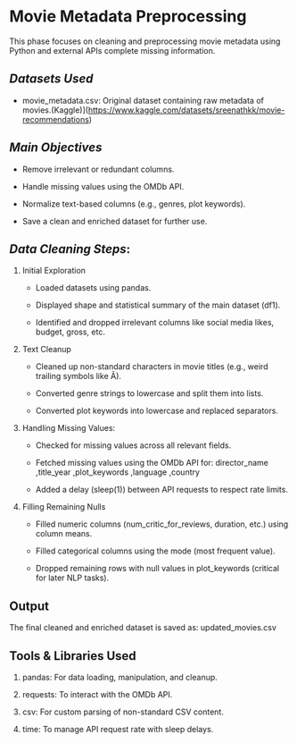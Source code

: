 # Movie Metadata Preprocessing


This phase focuses on cleaning and preprocessing movie metadata using Python and external APIs  complete missing information.

## *Datasets Used*
- movie_metadata.csv: Original dataset containing raw metadata of movies.(Kaggle)](https://www.kaggle.com/datasets/sreenathkk/movie-recommendations)  

## *Main Objectives*
- Remove irrelevant or redundant columns.

- Handle missing values using the OMDb API.

- Normalize text-based columns (e.g., genres, plot keywords).

- Save a clean and enriched dataset for further use.


##  *Data Cleaning Steps*:
1.  Initial Exploration
      - Loaded datasets using pandas.

      - Displayed shape and statistical summary of the main dataset (df1).

      - Identified and dropped irrelevant columns like social media likes, budget, gross, etc.
 
2. Text Cleanup
      - Cleaned up non-standard characters in movie titles (e.g., weird trailing symbols like Â).

      - Converted genre strings to lowercase and split them into lists.

      - Converted plot keywords into lowercase and replaced separators.
3. Handling Missing Values:
      - Checked for missing values across all relevant fields.

      - Fetched missing values using the OMDb API for: director_name ,title_year ,plot_keywords ,language ,country
      
      - Added a delay (sleep(1)) between API requests to respect rate limits.

4.  Filling Remaining Nulls
      
      - Filled numeric columns (num_critic_for_reviews, duration, etc.) using column means.
      
      - Filled categorical columns using the mode (most frequent value).

      - Dropped remaining rows with null values in plot_keywords (critical for later NLP tasks).

## Output
The final cleaned and enriched dataset is saved as: updated_movies.csv

##  Tools & Libraries Used
  1. pandas: For data loading, manipulation, and cleanup.

  2. requests: To interact with the OMDb API.

  3. csv: For custom parsing of non-standard CSV content.

  4. time: To manage API request rate with sleep delays.



